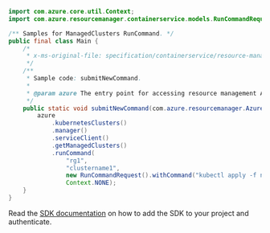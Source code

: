 ```java
import com.azure.core.util.Context;
import com.azure.resourcemanager.containerservice.models.RunCommandRequest;

/** Samples for ManagedClusters RunCommand. */
public final class Main {
    /*
     * x-ms-original-file: specification/containerservice/resource-manager/Microsoft.ContainerService/stable/2022-01-01/examples/RunCommandRequest.json
     */
    /**
     * Sample code: submitNewCommand.
     *
     * @param azure The entry point for accessing resource management APIs in Azure.
     */
    public static void submitNewCommand(com.azure.resourcemanager.AzureResourceManager azure) {
        azure
            .kubernetesClusters()
            .manager()
            .serviceClient()
            .getManagedClusters()
            .runCommand(
                "rg1",
                "clustername1",
                new RunCommandRequest().withCommand("kubectl apply -f ns.yaml").withContext("").withClusterToken(""),
                Context.NONE);
    }
}
```

Read the [SDK documentation](https://github.com/Azure/azure-sdk-for-java/blob/azure-resourcemanager_2.13.0/sdk/resourcemanager/azure-resourcemanager/README.md) on how to add the SDK to your project and authenticate.
